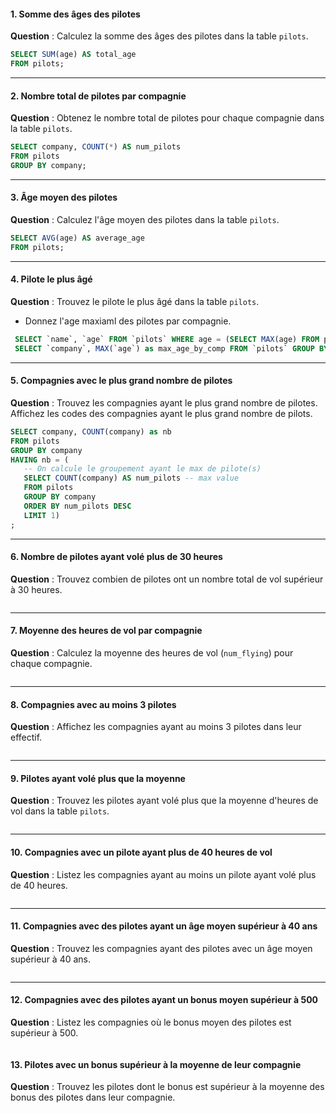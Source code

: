 
#### 1. **Somme des âges des pilotes**
   **Question** : Calculez la somme des âges des pilotes dans la table `pilots`.

   ```sql
   SELECT SUM(age) AS total_age
   FROM pilots;
   ```

---

#### 2. **Nombre total de pilotes par compagnie**
   **Question** : Obtenez le nombre total de pilotes pour chaque compagnie dans la table `pilots`.

   ```sql
   SELECT company, COUNT(*) AS num_pilots
   FROM pilots
   GROUP BY company;
   ```

---

#### 3. **Âge moyen des pilotes**
   **Question** : Calculez l'âge moyen des pilotes dans la table `pilots`.

   ```sql
   SELECT AVG(age) AS average_age
   FROM pilots;
   ```

---

#### 4. **Pilote le plus âgé**
   **Question** : Trouvez le pilote le plus âgé dans la table `pilots`.
   - Donnez l'age maxiaml des pilotes par compagnie.

   ```sql
    SELECT `name`, `age` FROM `pilots` WHERE age = (SELECT MAX(age) FROM pilots);
    SELECT `company`, MAX(`age`) as max_age_by_comp FROM `pilots` GROUP BY `company`  ;

   ```

---

#### 5. **Compagnies avec le plus grand nombre de pilotes**
   **Question** : Trouvez les compagnies ayant le plus grand nombre de pilotes. 
   Affichez les codes des compagnies ayant le plus grand nombre de pilots.

   ```sql
   SELECT company, COUNT(company) as nb
   FROM pilots 
   GROUP BY company
   HAVING nb = (
      -- On calcule le groupement ayant le max de pilote(s)
      SELECT COUNT(company) AS num_pilots -- max value
      FROM pilots
      GROUP BY company
      ORDER BY num_pilots DESC
      LIMIT 1)
   ;
   ```
---

#### 6. **Nombre de pilotes ayant volé plus de 30 heures**
   **Question** : Trouvez combien de pilotes ont un nombre total de vol supérieur à 30 heures.

   ```sql

   ```

---

#### 7. **Moyenne des heures de vol par compagnie**
   **Question** : Calculez la moyenne des heures de vol (`num_flying`) pour chaque compagnie.

   ```sql

   ```

---


#### 8. **Compagnies avec au moins 3 pilotes**
   **Question** : Affichez les compagnies ayant au moins 3 pilotes dans leur effectif.

   ```sql

   ```

---

#### 9. **Pilotes ayant volé plus que la moyenne**
   **Question** : Trouvez les pilotes ayant volé plus que la moyenne d'heures de vol dans la table `pilots`.

   ```sql
  
   ```

---

#### 10. **Compagnies avec un pilote ayant plus de 40 heures de vol**
   **Question** : Listez les compagnies ayant au moins un pilote ayant volé plus de 40 heures.

   ```sql
 
   ```

---

#### 11. **Compagnies avec des pilotes ayant un âge moyen supérieur à 40 ans**
   **Question** : Trouvez les compagnies ayant des pilotes avec un âge moyen supérieur à 40 ans.

   ```sql
  
   ```

---

#### 12. Compagnies avec des pilotes ayant un bonus moyen supérieur à 500
   **Question** : Listez les compagnies où le bonus moyen des pilotes est supérieur à 500.

```sql

```

#### 13. Pilotes avec un bonus supérieur à la moyenne de leur compagnie
   **Question** : Trouvez les pilotes dont le bonus est supérieur à la moyenne des bonus des pilotes dans leur compagnie.

```sql

```